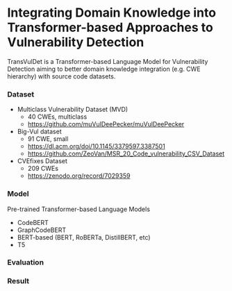 # Integrating Domain Knowledge into Transformer-based Approaches to Vulnerability Detection

TransVulDet is a Transformer-based Language Model for Vulnerability Detection aiming to better domain knowledge integration (e.g. CWE hierarchy) with source code datasets.

### Dataset
* Multiclass Vulnerability Dataset (MVD)
  * 40 CWEs, multiclass
  * https://github.com/muVulDeePecker/muVulDeePecker
* Big-Vul dataset
  * 91 CWE, small
  * https://dl.acm.org/doi/10.1145/3379597.3387501
  * https://github.com/ZeoVan/MSR_20_Code_vulnerability_CSV_Dataset
* CVEfixes Dataset
  * 209 CWEs
  * https://zenodo.org/record/7029359

### Model
Pre-trained Transformer-based Language Models
* CodeBERT
* GraphCodeBERT
* BERT-based (BERT, RoBERTa, DistillBERT, etc)
* T5

### Evaluation

### Result
